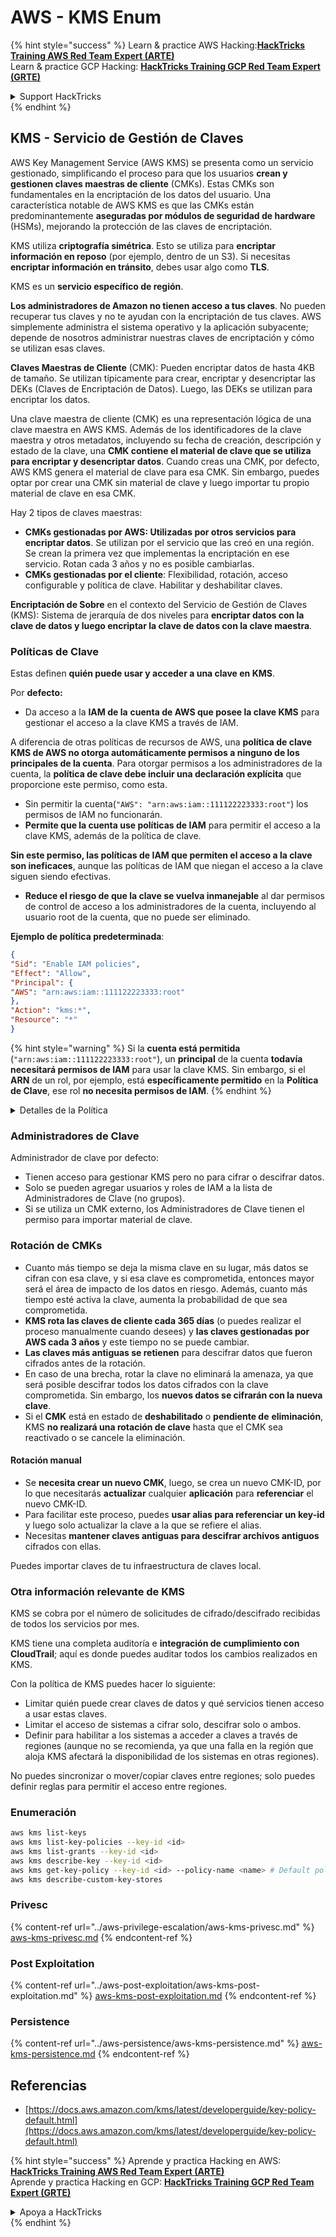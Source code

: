 # AWS - KMS Enum

{% hint style="success" %}
Learn & practice AWS Hacking:<img src="../../../.gitbook/assets/image (1) (1) (1).png" alt="" data-size="line">[**HackTricks Training AWS Red Team Expert (ARTE)**](https://training.hacktricks.xyz/courses/arte)<img src="../../../.gitbook/assets/image (1) (1) (1).png" alt="" data-size="line">\
Learn & practice GCP Hacking: <img src="../../../.gitbook/assets/image (2).png" alt="" data-size="line">[**HackTricks Training GCP Red Team Expert (GRTE)**<img src="../../../.gitbook/assets/image (2).png" alt="" data-size="line">](https://training.hacktricks.xyz/courses/grte)

<details>

<summary>Support HackTricks</summary>

* Check the [**subscription plans**](https://github.com/sponsors/carlospolop)!
* **Join the** 💬 [**Discord group**](https://discord.gg/hRep4RUj7f) or the [**telegram group**](https://t.me/peass) or **follow** us on **Twitter** 🐦 [**@hacktricks\_live**](https://twitter.com/hacktricks_live)**.**
* **Share hacking tricks by submitting PRs to the** [**HackTricks**](https://github.com/carlospolop/hacktricks) and [**HackTricks Cloud**](https://github.com/carlospolop/hacktricks-cloud) github repos.

</details>
{% endhint %}

## KMS - Servicio de Gestión de Claves

AWS Key Management Service (AWS KMS) se presenta como un servicio gestionado, simplificando el proceso para que los usuarios **crean y gestionen claves maestras de cliente** (CMKs). Estas CMKs son fundamentales en la encriptación de los datos del usuario. Una característica notable de AWS KMS es que las CMKs están predominantemente **aseguradas por módulos de seguridad de hardware** (HSMs), mejorando la protección de las claves de encriptación.

KMS utiliza **criptografía simétrica**. Esto se utiliza para **encriptar información en reposo** (por ejemplo, dentro de un S3). Si necesitas **encriptar información en tránsito**, debes usar algo como **TLS**.

KMS es un **servicio específico de región**.

**Los administradores de Amazon no tienen acceso a tus claves**. No pueden recuperar tus claves y no te ayudan con la encriptación de tus claves. AWS simplemente administra el sistema operativo y la aplicación subyacente; depende de nosotros administrar nuestras claves de encriptación y cómo se utilizan esas claves.

**Claves Maestras de Cliente** (CMK): Pueden encriptar datos de hasta 4KB de tamaño. Se utilizan típicamente para crear, encriptar y desencriptar las DEKs (Claves de Encriptación de Datos). Luego, las DEKs se utilizan para encriptar los datos.

Una clave maestra de cliente (CMK) es una representación lógica de una clave maestra en AWS KMS. Además de los identificadores de la clave maestra y otros metadatos, incluyendo su fecha de creación, descripción y estado de la clave, una **CMK contiene el material de clave que se utiliza para encriptar y desencriptar datos**. Cuando creas una CMK, por defecto, AWS KMS genera el material de clave para esa CMK. Sin embargo, puedes optar por crear una CMK sin material de clave y luego importar tu propio material de clave en esa CMK.

Hay 2 tipos de claves maestras:

* **CMKs gestionadas por AWS: Utilizadas por otros servicios para encriptar datos**. Se utilizan por el servicio que las creó en una región. Se crean la primera vez que implementas la encriptación en ese servicio. Rotan cada 3 años y no es posible cambiarlas.
* **CMKs gestionadas por el cliente**: Flexibilidad, rotación, acceso configurable y política de clave. Habilitar y deshabilitar claves.

**Encriptación de Sobre** en el contexto del Servicio de Gestión de Claves (KMS): Sistema de jerarquía de dos niveles para **encriptar datos con la clave de datos y luego encriptar la clave de datos con la clave maestra**.

### Políticas de Clave

Estas definen **quién puede usar y acceder a una clave en KMS**.

Por **defecto:**

*   Da acceso a la **IAM de la** **cuenta de AWS que posee la clave KMS** para gestionar el acceso a la clave KMS a través de IAM.

A diferencia de otras políticas de recursos de AWS, una **política de clave KMS de AWS no otorga automáticamente permisos a ninguno de los principales de la cuenta**. Para otorgar permisos a los administradores de la cuenta, la **política de clave debe incluir una declaración explícita** que proporcione este permiso, como esta.

* Sin permitir la cuenta(`"AWS": "arn:aws:iam::111122223333:root"`) los permisos de IAM no funcionarán.
*   **Permite que la cuenta use políticas de IAM** para permitir el acceso a la clave KMS, además de la política de clave.

**Sin este permiso, las políticas de IAM que permiten el acceso a la clave son ineficaces**, aunque las políticas de IAM que niegan el acceso a la clave siguen siendo efectivas.
* **Reduce el riesgo de que la clave se vuelva inmanejable** al dar permisos de control de acceso a los administradores de la cuenta, incluyendo al usuario root de la cuenta, que no puede ser eliminado.

**Ejemplo de política predeterminada**:
```json
{
"Sid": "Enable IAM policies",
"Effect": "Allow",
"Principal": {
"AWS": "arn:aws:iam::111122223333:root"
},
"Action": "kms:*",
"Resource": "*"
}
```
{% hint style="warning" %}
Si la **cuenta está permitida** (`"arn:aws:iam::111122223333:root"`), un **principal** de la cuenta **todavía necesitará permisos de IAM** para usar la clave KMS. Sin embargo, si el **ARN** de un rol, por ejemplo, está **específicamente permitido** en la **Política de Clave**, ese rol **no necesita permisos de IAM**.
{% endhint %}

<details>

<summary>Detalles de la Política</summary>

Propiedades de una política:

* Documento basado en JSON
* Recurso --> Recursos afectados (puede ser "\*")
* Acción --> kms:Encrypt, kms:Decrypt, kms:CreateGrant ... (permisos)
* Efecto --> Permitir/Denegar
* Principal --> arn afectado
* Condiciones (opcional) --> Condición para otorgar los permisos

Concesiones:

* Permite delegar tus permisos a otro principal de AWS dentro de tu cuenta de AWS. Necesitas crearlos utilizando las API de AWS KMS. Se puede indicar el identificador de CMK, el principal beneficiario y el nivel requerido de operación (Decrypt, Encrypt, GenerateDataKey...)
* Después de que se crea la concesión, se emiten un GrantToken y un GrantID.

**Acceso**:

* A través de **política de clave** -- Si existe, esta tiene **precedencia** sobre la política de IAM.
* A través de **política de IAM**.
* A través de **concesiones**.

</details>

### Administradores de Clave

Administrador de clave por defecto:

* Tienen acceso para gestionar KMS pero no para cifrar o descifrar datos.
* Solo se pueden agregar usuarios y roles de IAM a la lista de Administradores de Clave (no grupos).
* Si se utiliza un CMK externo, los Administradores de Clave tienen el permiso para importar material de clave.

### Rotación de CMKs

* Cuanto más tiempo se deja la misma clave en su lugar, más datos se cifran con esa clave, y si esa clave es comprometida, entonces mayor será el área de impacto de los datos en riesgo. Además, cuanto más tiempo esté activa la clave, aumenta la probabilidad de que sea comprometida.
* **KMS rota las claves de cliente cada 365 días** (o puedes realizar el proceso manualmente cuando desees) y **las claves gestionadas por AWS cada 3 años** y este tiempo no se puede cambiar.
* **Las claves más antiguas se retienen** para descifrar datos que fueron cifrados antes de la rotación.
* En caso de una brecha, rotar la clave no eliminará la amenaza, ya que será posible descifrar todos los datos cifrados con la clave comprometida. Sin embargo, los **nuevos datos se cifrarán con la nueva clave**.
* Si el **CMK** está en estado de **deshabilitado** o **pendiente de** **eliminación**, KMS **no realizará una rotación de clave** hasta que el CMK sea reactivado o se cancele la eliminación.

#### Rotación manual

* Se **necesita crear un nuevo CMK**, luego, se crea un nuevo CMK-ID, por lo que necesitarás **actualizar** cualquier **aplicación** para **referenciar** el nuevo CMK-ID.
* Para facilitar este proceso, puedes **usar alias para referenciar un key-id** y luego solo actualizar la clave a la que se refiere el alias.
* Necesitas **mantener claves antiguas para descifrar archivos antiguos** cifrados con ellas.

Puedes importar claves de tu infraestructura de claves local.

### Otra información relevante de KMS

KMS se cobra por el número de solicitudes de cifrado/descifrado recibidas de todos los servicios por mes.

KMS tiene una completa auditoría e **integración de cumplimiento con CloudTrail**; aquí es donde puedes auditar todos los cambios realizados en KMS.

Con la política de KMS puedes hacer lo siguiente:

* Limitar quién puede crear claves de datos y qué servicios tienen acceso a usar estas claves.
* Limitar el acceso de sistemas a cifrar solo, descifrar solo o ambos.
* Definir para habilitar a los sistemas a acceder a claves a través de regiones (aunque no se recomienda, ya que una falla en la región que aloja KMS afectará la disponibilidad de los sistemas en otras regiones).

No puedes sincronizar o mover/copiar claves entre regiones; solo puedes definir reglas para permitir el acceso entre regiones.

### Enumeración
```bash
aws kms list-keys
aws kms list-key-policies --key-id <id>
aws kms list-grants --key-id <id>
aws kms describe-key --key-id <id>
aws kms get-key-policy --key-id <id> --policy-name <name> # Default policy name is "default"
aws kms describe-custom-key-stores
```
### Privesc

{% content-ref url="../aws-privilege-escalation/aws-kms-privesc.md" %}
[aws-kms-privesc.md](../aws-privilege-escalation/aws-kms-privesc.md)
{% endcontent-ref %}

### Post Exploitation

{% content-ref url="../aws-post-exploitation/aws-kms-post-exploitation.md" %}
[aws-kms-post-exploitation.md](../aws-post-exploitation/aws-kms-post-exploitation.md)
{% endcontent-ref %}

### Persistence

{% content-ref url="../aws-persistence/aws-kms-persistence.md" %}
[aws-kms-persistence.md](../aws-persistence/aws-kms-persistence.md)
{% endcontent-ref %}

## Referencias

* [https://docs.aws.amazon.com/kms/latest/developerguide/key-policy-default.html](https://docs.aws.amazon.com/kms/latest/developerguide/key-policy-default.html)

{% hint style="success" %}
Aprende y practica Hacking en AWS:<img src="../../../.gitbook/assets/image (1) (1) (1).png" alt="" data-size="line">[**HackTricks Training AWS Red Team Expert (ARTE)**](https://training.hacktricks.xyz/courses/arte)<img src="../../../.gitbook/assets/image (1) (1) (1).png" alt="" data-size="line">\
Aprende y practica Hacking en GCP: <img src="../../../.gitbook/assets/image (2).png" alt="" data-size="line">[**HackTricks Training GCP Red Team Expert (GRTE)**<img src="../../../.gitbook/assets/image (2).png" alt="" data-size="line">](https://training.hacktricks.xyz/courses/grte)

<details>

<summary>Apoya a HackTricks</summary>

* Revisa los [**planes de suscripción**](https://github.com/sponsors/carlospolop)!
* **Únete al** 💬 [**grupo de Discord**](https://discord.gg/hRep4RUj7f) o al [**grupo de telegram**](https://t.me/peass) o **síguenos** en **Twitter** 🐦 [**@hacktricks\_live**](https://twitter.com/hacktricks_live)**.**
* **Comparte trucos de hacking enviando PRs a los** [**HackTricks**](https://github.com/carlospolop/hacktricks) y [**HackTricks Cloud**](https://github.com/carlospolop/hacktricks-cloud) repositorios de github.

</details>
{% endhint %}
